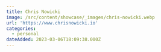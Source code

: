 ```yaml
---
title: Chris Nowicki
image: /src/content/showcase/_images/chris-nowicki.webp
url: 'https://www.chrisnowicki.io'
categories:
  - personal
dateAdded: 2023-03-06T18:09:38.000Z
---
```



